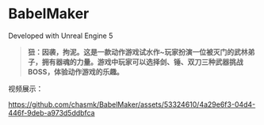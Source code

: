 # BabelMaker

Developed with Unreal Engine 5

> **狃：因袭，拘泥。这是一款动作游戏试水作~玩家扮演一位被灭门的武林弟子，拥有器魂的力量。游戏中玩家可以选择剑、锤、双刀三种武器挑战BOSS，体验动作游戏的乐趣。**

视频展示：

https://github.com/chasmk/BabelMaker/assets/53324610/4a29e6f3-04d4-446f-9deb-a973d5ddbfca


